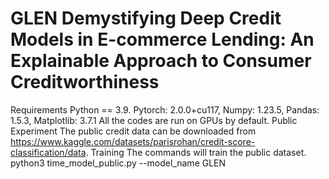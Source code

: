 # GLEN Demystifying Deep Credit Models in E-commerce Lending: An Explainable Approach to Consumer Creditworthiness
Requirements Python == 3.9.
Pytorch: 2.0.0+cu117, Numpy: 1.23.5, Pandas: 1.5.3, Matplotlib: 3.7.1
All the codes are run on GPUs by default.
Public Experiment The public credit data can be downloaded from https://www.kaggle.com/datasets/parisrohan/credit-score-classification/data.
Training The commands will train the public dataset.
python3 time_model_public.py --model_name GLEN
